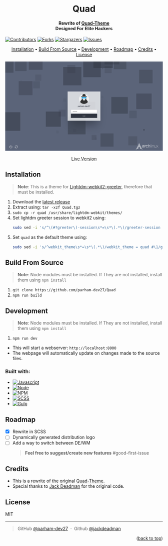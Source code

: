 <a name="readme-top"></a>

<h1 align="center">
  <br>
  Quad
  <br>
</h1>

<h4 align="center">
Rewrite of <a href="https://github.com/jackdeadman/quad">Quad-Theme</a> 
<br>
Designed For Elite Hackers
</h4>

<p align="center">

[![Contributors][contributors-shield]][contributors-url]
[![Forks][forks-shield]][forks-url]
[![Stargazers][stars-shield]][stars-url]
[![Issues][issues-shield]][issues-url]

</p>

<p align="center">
  <a href="#installation">Installation</a> •
  <a href="#build-from-source">Build From Source</a> •
  <a href="#development">Development</a> •
  <a href="#roadmap">Roadmap</a> •
  <a href="#credit">Credits</a> •
  <a href="#license">License</a>
</p>

![screenshot](screenshot.png)

<p align="center"><a href="https://parham-dev27.github.io/Quad/">Live Version</a></p>

## Installation

> **Note**:
> This is a theme for <a href="https://github.com/MerkeX/Lightdm-webkit2-greeter" target="_blank">Lightdm-webkit2-greeter</a>, therefore that must be installed.

1. Download the [latest release](https://github.com/parham-dev27/Quad/releases)
1. Extract using: `tar -xzf Quad.tgz`
1. `sudo cp -r quad /usr/share/lightdm-webkit/themes/`
1. Set lightdm greeter session to webkit2 using:
    ```sh
    sudo sed -i 's/^\(#?greeter\)-session\s*=\s*\(.*\)/greeter-session = lightdm-webkit2-greeter #\1/ #\2g' /etc/lightdm/lightdm.conf
    ```
1. Set `quad` as the default theme using:
    ```sh
    sudo sed -i 's/^webkit_theme\s*=\s*\(.*\)/webkit_theme = quad #\1/g' /etc/lightdm/lightdm-webkit2-greeter.conf
    ```

## Build From Source

> **Note**:
> Node modules must be installed.
> If They are not installed, install them using `npm install`

1. `git clone https://github.com/parham-dev27/Quad`
1. `npm run build`

## Development

> **Note**:
> Node modules must be installed.
> If They are not installed, install them using `npm install`

1. `npm run dev`

-   This will start a webserver: `http://localhost:8000`
-   The webpage will automatically update on changes made to the source files.

### Built with:

-   [![Javascript][js]][js]
-   [![Node][node.js]][node-url]
-   [![NPM][npm]][npm-url]
-   [![SCSS][scss]][scss]
-   [![Gulp][gulp]][gulp-url]

## Roadmap

-   [x] Rewrite in SCSS
-   [ ] Dynamically generated distribution logo
-   [ ] Add a way to switch between DE/WM
    > **Feel free to suggest/create new features** #good-first-issue

## Credits

-   This is a rewrite of the original <a href="https://github.com/jackdeadman/quad">Quad-Theme</a>.
-   Special thanks to <a href="https://github.com/jackdeadman">Jack Deadman</a> for the original code.

## License

MIT

---

> GitHub [@parham-dev27](https://github.com/parham-dev27) &nbsp;&middot;&nbsp;
> Github [@jackdeadman](https://github.com/jackdeadman)

<p align="right">(<a href="#readme-top">back to top</a>)</p>
<!-- IMG -->

[contributors-shield]: https://img.shields.io/github/contributors/parham-dev27/Quad.svg?style=for-the-badge
[contributors-url]: https://github.com/parham-dev27/Quad/graphs/contributors
[forks-shield]: https://img.shields.io/github/forks/parham-dev27/Quad.svg?style=for-the-badge
[forks-url]: https://github.com/parham-dev27/Quad/network/members
[stars-shield]: https://img.shields.io/github/stars/parham-dev27/Quad.svg?style=for-the-badge
[stars-url]: https://github.com/parham-dev27/Quad/stargazers
[issues-shield]: https://img.shields.io/github/issues/parham-dev27/Quad.svg?style=for-the-badge
[issues-url]: https://github.com/parham-dev27/Quad/issues
[license-shield]: https://img.shields.io/github/license/parham-dev27/Quad.svg?style=for-the-badge
[license-url]: https://github.com/parham-dev27/Quad/blob/master/LICENSE.txt
[npm]: https://img.shields.io/badge/npm-000000?style=for-the-badge&logo=npm&logoColor=red
[npm-url]: https://www.npmjs.com/
[node.js]: https://img.shields.io/badge/node-darkgreen?style=for-the-badge&logo=node.js&logoColor=white
[node-url]: https://nodejs.org/en
[gulp]: https://img.shields.io/badge/gulp-35495E?style=for-the-badge&logo=gulp&logoColor=4FC08D
[gulp-url]: https://gulpjs.com/
[scss]: https://img.shields.io/badge/SCSS-bf4080?style=for-the-badge&logo=sass&logoColor=white
[scss]: https://sass-lang.com/documentation/syntax/
[js]: https://img.shields.io/badge/Javascript-4A4A55?style=for-the-badge&logo=javascript&logoColor=yello
[js]: https://developer.mozilla.org/en-US/docs/Web/javascript
